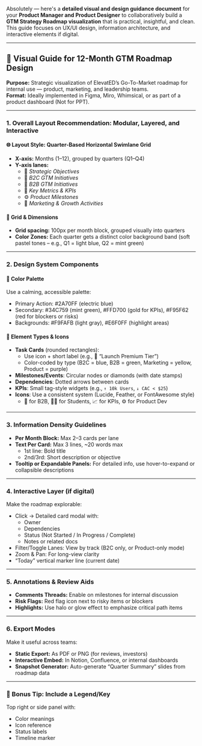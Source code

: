 Absolutely — here's a **detailed visual and design guidance document** for your **Product Manager and Product Designer** to collaboratively build a **GTM Strategy Roadmap visualization** that is practical, insightful, and clean. This guide focuses on UX/UI design, information architecture, and interactive elements if digital.

---

## 🔧 Visual Guide for 12-Month GTM Roadmap Design  
**Purpose:** Strategic visualization of ElevatED’s Go-To-Market roadmap for internal use — product, marketing, and leadership teams.  
**Format:** Ideally implemented in Figma, Miro, Whimsical, or as part of a product dashboard (Not for PPT).

---

### 1. **Overall Layout Recommendation: Modular, Layered, and Interactive**

#### 🌐 Layout Style: **Quarter-Based Horizontal Swimlane Grid**  
- **X-axis:** Months (1–12), grouped by quarters (Q1–Q4)  
- **Y-axis lanes:**  
  - 🧭 *Strategic Objectives*  
  - 🚀 *B2C GTM Initiatives*  
  - 🏫 *B2B GTM Initiatives*  
  - 🎯 *Key Metrics & KPIs*  
  - ⚙️ *Product Milestones*  
  - 📢 *Marketing & Growth Activities*

#### 📏 Grid & Dimensions  
- **Grid spacing:** 100px per month block, grouped visually into quarters  
- **Color Zones:** Each quarter gets a distinct color background band (soft pastel tones – e.g., Q1 = light blue, Q2 = mint green)  

---

### 2. **Design System Components**

#### 🎨 Color Palette  
Use a calming, accessible palette:  
- Primary Action: #2A70FF (electric blue)  
- Secondary: #34C759 (mint green), #FFD700 (gold for KPIs), #F95F62 (red for blockers or risks)  
- Backgrounds: #F9FAFB (light gray), #E6F0FF (highlight areas)  

#### 📌 Element Types & Icons  
- **Task Cards** (rounded rectangles):  
  - Use icon + short label (e.g., 🎯 “Launch Premium Tier”)  
  - Color-coded by type (B2C = blue, B2B = green, Marketing = yellow, Product = purple)  
- **Milestones/Events**: Circular nodes or diamonds (with date stamps)  
- **Dependencies**: Dotted arrows between cards  
- **KPIs**: Small tag-style widgets (e.g., `↑ 10k Users`, `↓ CAC < $25`)  
- **Icons**: Use a consistent system (Lucide, Feather, or FontAwesome style)  
  - 💼 for B2B, 👨‍🎓 for Students, 📈 for KPIs, ⚙️ for Product Dev

---

### 3. **Information Density Guidelines**  
- **Per Month Block:** Max 2–3 cards per lane  
- **Text Per Card:** Max 3 lines, ~20 words max  
  - 1st line: Bold title  
  - 2nd/3rd: Short description or objective  
- **Tooltip or Expandable Panels:** For detailed info, use hover-to-expand or collapsible descriptions  

---

### 4. **Interactive Layer (if digital)**  
Make the roadmap explorable:  
- Click → Detailed card modal with:  
  - Owner  
  - Dependencies  
  - Status (Not Started / In Progress / Complete)  
  - Notes or related docs  
- Filter/Toggle Lanes: View by track (B2C only, or Product-only mode)  
- Zoom & Pan: For long-view clarity  
- “Today” vertical marker line (current date)

---

### 5. **Annotations & Review Aids**  
- **Comments Threads:** Enable on milestones for internal discussion  
- **Risk Flags:** Red flag icon next to risky items or blockers  
- **Highlights:** Use halo or glow effect to emphasize critical path items  

---

### 6. **Export Modes**  
Make it useful across teams:  
- **Static Export:** As PDF or PNG (for reviews, investors)  
- **Interactive Embed:** In Notion, Confluence, or internal dashboards  
- **Snapshot Generator:** Auto-generate “Quarter Summary” slides from roadmap data  

---

### 📝 Bonus Tip: Include a Legend/Key  
Top right or side panel with:  
- Color meanings  
- Icon reference  
- Status labels  
- Timeline marker
